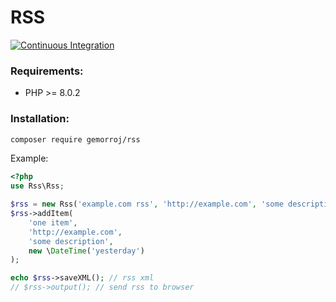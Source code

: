 # RSS

[![Continuous Integration](https://github.com/Gemorroj/Rss/workflows/Continuous%20Integration/badge.svg?branch=master)](https://github.com/Gemorroj/Rss/actions?query=workflow%3A%22Continuous+Integration%22)

### Requirements:

- PHP >= 8.0.2


### Installation:
```bash
composer require gemorroj/rss
```


Example:
```php
<?php
use Rss\Rss;

$rss = new Rss('example.com rss', 'http://example.com', 'some description');
$rss->addItem(
    'one item',
    'http://example.com',
    'some description',
    new \DateTime('yesterday')
);

echo $rss->saveXML(); // rss xml
// $rss->output(); // send rss to browser
```
